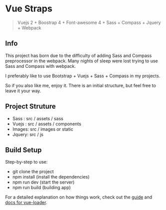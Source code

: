 # Vue Straps

> Vuejs 2 + Boostrap 4 + Font-awesome 4 + Sass + Compass + Jquery + Webpack

## Info

This project has born due to the difficulty of adding Sass and Compass preprocessor in the webpack. Many nights of sleep were lost trying to use Sass and Compass with webpack.

I preferably like to use Bootstrap + Vuejs + Sass + Compass in my projects. 

So if you also like me, enjoy it.
There is an initial structure, but feel free to leave it your way.

## Project Struture

* Sass  : src / assets / sass
* Vuejs : src / assets / components
* Images: src / images or static
* Jquery: src / js 

## Build Setup

Step-by-step to use:

* git clone the project
* npm install (install the dependencies)
* npm run dev (start the server)
* npm run build (building app)

For a detailed explanation on how things work, check out the [guide](http://vuejs-templates.github.io/webpack/) and [docs for vue-loader](http://vuejs.github.io/vue-loader).